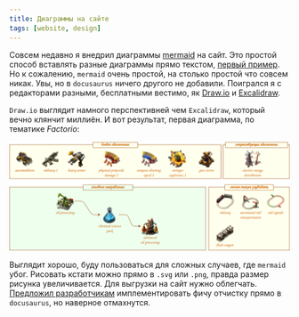 ```yaml
---
title: Диаграммы на сайте
tags: [website, design]
---
```


Совсем недавно я внедрил диаграммы [mermaid](https://mermaid.js.org/) на сайт. Это простой способ вставлять разные диаграммы прямо текстом, [первый пример](pathname:///PowerProduction/BackupSteamPower#откуда-берётся-электричество). Но к сожалению, `mermaid` очень простой, на столько простой что совсем никак. Увы, но в `docusaurus` ничего другого не добавили. Поигрался я с редакторами разными, бесплатными вестимо, як [Draw.io](https://www.drawio.com/) и [Excalidraw](https://plus.excalidraw.com/).

<!-- truncate -->

`Draw.io` выглядит намного перспективней чем `Excalidraw`, который вечно клянчит миллиён. И вот результат, первая диаграмма, по тематике *Factorio*:

![Пример диаграммы от Draw.io](./diagram-example.svg)

Выглядит хорошо, буду пользоваться для сложных случаев, где `mermaid` убог. Рисовать кстати можно прямо в `.svg` или `.png`, правда размер рисунка увеличивается. Для выгрузки на сайт нужно облегчать. [Предложил разработчикам](https://github.com/facebook/docusaurus/discussions/10291) имплементировать фичу отчистку прямо в `docusaurus`, но наверное отмахнутся.

